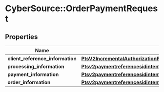 # CyberSource::OrderPaymentRequest

## Properties
Name | Type | Description | Notes
------------ | ------------- | ------------- | -------------
**client_reference_information** | [**PtsV2IncrementalAuthorizationPatch201ResponseClientReferenceInformation**](PtsV2IncrementalAuthorizationPatch201ResponseClientReferenceInformation.md) |  | [optional] 
**processing_information** | [**Ptsv2paymentreferencesidintentsProcessingInformation**](Ptsv2paymentreferencesidintentsProcessingInformation.md) |  | [optional] 
**payment_information** | [**Ptsv2paymentreferencesidintentsPaymentInformation**](Ptsv2paymentreferencesidintentsPaymentInformation.md) |  | [optional] 
**order_information** | [**Ptsv2paymentreferencesidintentsOrderInformation**](Ptsv2paymentreferencesidintentsOrderInformation.md) |  | [optional] 


